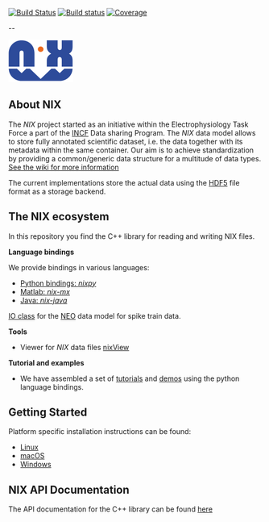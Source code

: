 [![Build Status](https://travis-ci.org/G-Node/nix.svg?branch=master)](https://travis-ci.org/G-Node/nix)
[![Build status](https://ci.appveyor.com/api/projects/status/1qlcasjg2fpqotig/branch/master?svg=true)](https://ci.appveyor.com/project/G-Node/nix/branch/master)
[![Coverage](https://codecov.io/gh/G-Node/nix/branch/master/graph/badge.svg)](https://codecov.io/gh/G-Node/nix)

--

![nix_logo](docs/nix_logo.png "NIX")

About NIX
---------

The *NIX* project started as an initiative within the
Electrophysiology Task Force a part of the
[INCF](http://www.incf.org/) Data sharing Program.  The *NIX* data
model allows to store fully annotated scientific dataset, i.e. the
data together with its metadata within the same container. Our aim is
to achieve standardization by providing a common/generic data
structure for a multitude of data types.  [See the wiki for more
information](https://github.com/G-Node/nix/wiki)


The current implementations store the actual data using the [HDF5](http://www.hdfgroup.org/) file format as a storage backend.


The NIX ecosystem
-----------------

In this repository you find the C++ library for reading and writing NIX files.

**Language bindings**

We provide bindings in various languages:

- [Python bindings: *nixpy*](https://github.com/g-node/nixpy "Python library either as bindings or using h5py")
- [Matlab: *nix-mx*](https://github.com/g-node/nix-mx "Matlab language bindings, requires the C++ library")
- [Java: *nix-java*](https://github.com/g-node/nix-java "Java language bindings, requires the C++ library")

[IO class](https://github.com/python-neo-nixio) for the [NEO](http://neuralensemble.org/neo/) data model for spike train data.

**Tools**

- Viewer for *NIX* data files [nixView](https://github.com/bendalab/nixview "NixView - viewer for nix files")

**Tutorial and examples**

- We have assembled a set of
 [tutorials](http://g-node.github.io/nixpy/tutorial.html "Python Tutorial") and
 [demos](https://github.com/g-node/nix-demo "Jupiter notebooks demonstrating nix for various use-cases") using the python language
 bindings.


Getting Started 
---------------

Platform specific installation instructions can be found:

- [Linux](docs/install_linux.md)
- [macOS](docs/install_mac.md)
- [Windows](docs/install_win.md)


NIX API Documentation
---------------------

The API documentation for the C++ library can be found [here](http://g-node.github.io/nix/)


